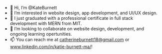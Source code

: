 - 👋 Hi, I’m @KateBurnett
- 👀 I’m interested in website design, app development, and UI/UX design.
- 🌱 I just graduated with a professional certificate in full stack development with MERN from MIT.
- 💞️ I’m looking to collaborate on website design, development, and ongoing learning opertunities. 
- 📫 You can reach me at catherineburnett18@gmail.com or www.linkedin.com/in/katie-burnett-ma/!

<!---
KateBurnett/KateBurnett is a ✨ special ✨ repository because its `README.md` (this file) appears on your GitHub profile.
You can click the Preview link to take a look at your changes.
--->

